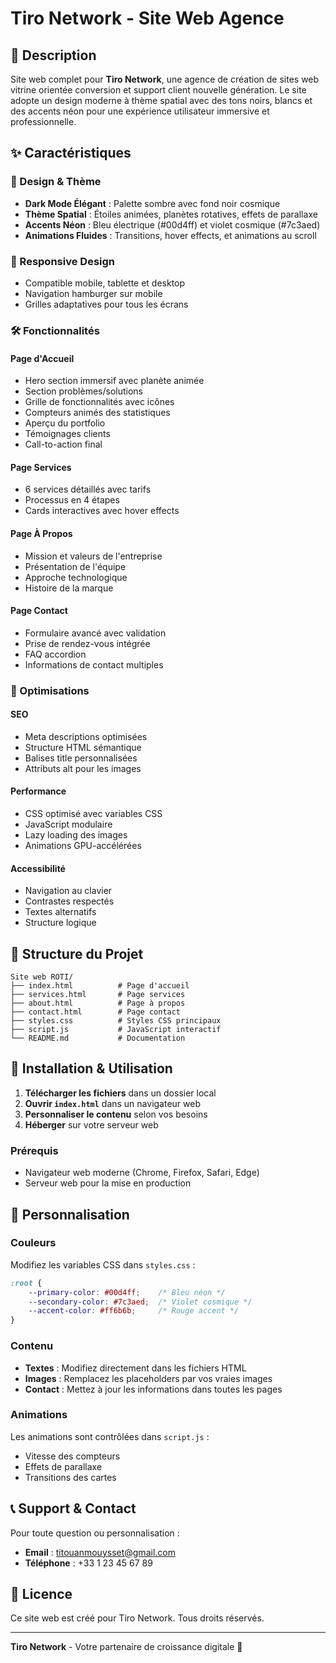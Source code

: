 # Tiro Network - Site Web Agence

## 🚀 Description

Site web complet pour **Tiro Network**, une agence de création de sites web vitrine orientée conversion et support client nouvelle génération. Le site adopte un design moderne à thème spatial avec des tons noirs, blancs et des accents néon pour une expérience utilisateur immersive et professionnelle.

## ✨ Caractéristiques

### 🎨 Design & Thème
- **Dark Mode Élégant** : Palette sombre avec fond noir cosmique
- **Thème Spatial** : Étoiles animées, planètes rotatives, effets de parallaxe
- **Accents Néon** : Bleu électrique (#00d4ff) et violet cosmique (#7c3aed)
- **Animations Fluides** : Transitions, hover effects, et animations au scroll

### 📱 Responsive Design
- Compatible mobile, tablette et desktop
- Navigation hamburger sur mobile
- Grilles adaptatives pour tous les écrans

### 🛠️ Fonctionnalités

#### Page d'Accueil
- Hero section immersif avec planète animée
- Section problèmes/solutions
- Grille de fonctionnalités avec icônes
- Compteurs animés des statistiques
- Aperçu du portfolio
- Témoignages clients
- Call-to-action final

#### Page Services
- 6 services détaillés avec tarifs
- Processus en 4 étapes
- Cards interactives avec hover effects


#### Page À Propos
- Mission et valeurs de l'entreprise
- Présentation de l'équipe
- Approche technologique
- Histoire de la marque

#### Page Contact
- Formulaire avancé avec validation
- Prise de rendez-vous intégrée
- FAQ accordion
- Informations de contact multiples

### 🎯 Optimisations

#### SEO
- Meta descriptions optimisées
- Structure HTML sémantique
- Balises title personnalisées
- Attributs alt pour les images

#### Performance
- CSS optimisé avec variables CSS
- JavaScript modulaire
- Lazy loading des images
- Animations GPU-accélérées

#### Accessibilité
- Navigation au clavier
- Contrastes respectés
- Textes alternatifs
- Structure logique

## 📁 Structure du Projet

```
Site web ROTI/
├── index.html          # Page d'accueil
├── services.html       # Page services
├── about.html          # Page à propos
├── contact.html        # Page contact
├── styles.css          # Styles CSS principaux
├── script.js           # JavaScript interactif
└── README.md           # Documentation
```

## 🚀 Installation & Utilisation

1. **Télécharger les fichiers** dans un dossier local
2. **Ouvrir `index.html`** dans un navigateur web
3. **Personnaliser le contenu** selon vos besoins
4. **Héberger** sur votre serveur web

### Prérequis
- Navigateur web moderne (Chrome, Firefox, Safari, Edge)
- Serveur web pour la mise en production

## 🎨 Personnalisation

### Couleurs
Modifiez les variables CSS dans `styles.css` :
```css
:root {
    --primary-color: #00d4ff;    /* Bleu néon */
    --secondary-color: #7c3aed;  /* Violet cosmique */
    --accent-color: #ff6b6b;     /* Rouge accent */
}
```

### Contenu
- **Textes** : Modifiez directement dans les fichiers HTML
- **Images** : Remplacez les placeholders par vos vraies images
- **Contact** : Mettez à jour les informations dans toutes les pages

### Animations
Les animations sont contrôlées dans `script.js` :
- Vitesse des compteurs
- Effets de parallaxe
- Transitions des cartes

## 📞 Support & Contact

Pour toute question ou personnalisation :
- **Email** : titouanmouysset@gmail.com
- **Téléphone** : +33 1 23 45 67 89

## 📄 Licence

Ce site web est créé pour Tiro Network. Tous droits réservés.

---

**Tiro Network** - Votre partenaire de croissance digitale 🚀
